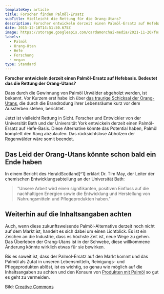 ```yaml
---
templateKey: article
title: Forscher finden Palmöl-Ersatz
subTitle: Vielleicht die Rettung für die Orang-Utans?
description: Forscher entwickeln derzeit einen Palmöl-Ersatz auf Hefebasis. Bedeutet das die Rettung der Orang-Utans?
date: 2015-12-10T14:51:50.675Z
image: https://storage.googleapis.com/cardamonchai-media/2021-11-20/forscher-finden-palmoel-ersatz-jpg-imagine-181818_323130_1440_1019/640.webp
labels:
  - Palmöl
  - Orang-Utan
  - Hefe
  - Forschung
  - vegan
type: Standard
---
```


**Forscher entwickeln derzeit einen Palmöl-Ersatz auf Hefebasis. Bedeutet das die Rettung der Orang-Utans?**

Dass durch die Gewinnung von Palmöl Urwälder abgeholzt werden, ist bekannt. Vor Kurzem erst habe ich über [das traurige Schicksal der Orang-Utans](/2020/04/feuer-im-regenwald), die durch die Brandrodung ihrer Lebensräume kurz vor dem Aussterben stehen, berichtet.

Jetzt ist vielleicht Rettung in Sicht. Forscher und Entwickler von der Universität Bath und der Universität York entwickeln derzeit einen Palmöl-Ersatz auf Hefe-Basis. Diese Alternative könnte das Potential haben, Palmöl komplett den Rang abzulaufen. Das rücksichtslose Abholzen der Regenwälder wäre somit beendet.

## Das Leid der Orang-Utans könnte schon bald ein Ende haben

In einem Bericht des HeraldScotland\[^1] erklärt Dr. Tim May, der Leiter der chemischen Entwicklungsabteilung an der Universität Bath:

> "Unsere Arbeit wird einen signifikanten, positiven Einfluss auf die nachhaltigen Energien sowie die Entwicklung und Herstellung von Nahrungsmitteln und Pflegeprodukten haben."

## Weiterhin auf die Inhaltsangaben achten

Auch, wenn diese zukunftsweisende Palmöl-Alternative derzeit noch nicht auf dem Markt ist, handelt es sich dabei um einen Lichtblick. Es ist ein Zeichen an die Industrie, dass es höchste Zeit ist, neue Wege zu gehen. Das Überleben der Orang-Utans ist in der Schwebe, diese willkommene Änderung könnte wirklich etwas für sie bewirken.

Bis es soweit ist, dass der Palmöl-Ersatz auf den Markt kommt und das Palmöl als Zutat in unseren Lebensmitteln, Reinigungs- und Pflegeprodukten ablöst, ist es wichtig, so genau wie möglich auf die Inhaltsangaben zu achten und den Konsum von [Produkten mit Palmöl](/2015/05/palmoel/) so gut es geht zu vermeiden.

[^1]: [Bericht im Herald Scotland](http://www.heraldscotland.com/news/14127733.Scientists_look_to_create_yeast_based_alternative_to_palm_oil/)

Bild: [Creative Commons](https://commons.wikimedia.org/wiki/File:Yeast_agar_plate-01.jpg)

